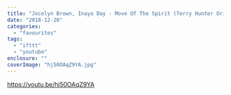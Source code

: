 ```yaml
---
title: "Jocelyn Brown, Inaya Day - Move Of The Spirit (Terry Hunter Original Disco Mix)"
date: "2018-12-20"
categories: 
  - "favourites"
tags: 
  - "ifttt"
  - "youtube"
enclosure: ""
coverImage: "hj50OAqZ9YA.jpg"
---
```


https://youtu.be/hj50OAqZ9YA
